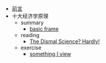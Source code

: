 - [前言](README.md)
- 十大经济学原理
  - summary
    - [basic frame](ch01/README.md)
  - reading
    - [The Dismal Science? Hardly!](ch01/article/why-you-should-learn-economic.md)
  - exercise
    - [something I view](ch01/example/dz-thought.md)
